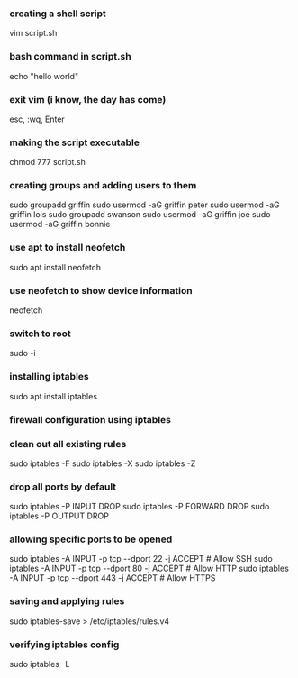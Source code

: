 ### creating a shell script

vim script.sh

### bash command in script.sh

echo "hello world"

### exit vim (i know, the day has come)

esc, :wq, Enter

### making the script executable

chmod 777 script.sh

### creating groups and adding users to them

sudo groupadd griffin
sudo usermod -aG griffin peter
sudo usermod -aG griffin lois
sudo groupadd swanson
sudo usermod -aG griffin joe
sudo usermod -aG griffin bonnie

### use apt to install neofetch

sudo apt install neofetch

### use neofetch to show device information

neofetch

### switch to root

sudo -i

### installing iptables

sudo apt install iptables

### firewall configuration using iptables

### clean out all existing rules

sudo iptables -F
sudo iptables -X
sudo iptables -Z

### drop all ports by default

sudo iptables -P INPUT DROP
sudo iptables -P FORWARD DROP
sudo iptables -P OUTPUT DROP

### allowing specific ports to be opened

sudo iptables -A INPUT -p tcp --dport 22 -j ACCEPT # Allow SSH
sudo iptables -A INPUT -p tcp --dport 80 -j ACCEPT # Allow HTTP
sudo iptables -A INPUT -p tcp --dport 443 -j ACCEPT # Allow HTTPS

### saving and applying rules

sudo iptables-save > /etc/iptables/rules.v4

### verifying iptables config

sudo iptables -L
